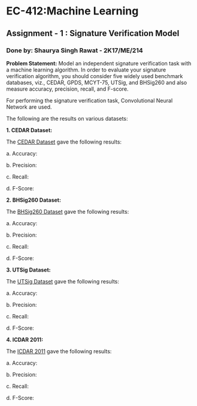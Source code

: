 # EC-412:Machine Learning
## Assignment - 1 : Signature Verification Model  
### Done by: Shaurya Singh Rawat - 2K17/ME/214

**Problem Statement:** 
Model an independent signature verification task with a machine learning algorithm. In order to evaluate your signature verification algorithm, you should consider five widely used benchmark databases, viz., CEDAR, GPDS, MCYT-75, UTSig, and BHSig260 and also measure accuracy, precision, recall, and F-score. 

For performing the signature verification task, Convolutional Neural Network are used.

The following are the results on various datasets:

**1. CEDAR Dataset:**

 The [CEDAR Dataset](https://cedar.buffalo.edu/NIJ/data/signatures.rar) gave the following results:

  a. Accuracy:

  b. Precision:

  c. Recall:

  d. F-Score:
  
  

**2. BHSig260 Dataset:**

 The [BHSig260 Dataset](https://drive.google.com/file/d/0B29vNACcjvzVc1RfVkg5dUh2b1E/view) gave the following results:

  a. Accuracy:

  b. Precision:

  c. Recall:

  d. F-Score:
  
  
**3. UTSig Dataset:**

 The [UTSig Dataset](http://mlcm.ut.ac.ir/Datasets.html) gave the following results:

  a. Accuracy:

  b. Precision:

  c. Recall:

  d. F-Score:
  
  
  **4. ICDAR 2011:**

 The [ICDAR 2011](https://www.kaggle.com/robinreni/signature-verification-dataset) gave the following results:

  a. Accuracy:

  b. Precision:

  c. Recall:

  d. F-Score:
